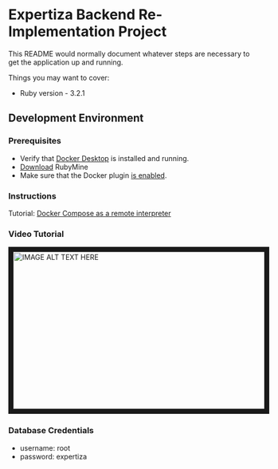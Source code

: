 # Expertiza Backend Re-Implementation Project

This README would normally document whatever steps are necessary to get the
application up and running.

Things you may want to cover:

* Ruby version - 3.2.1

## Development Environment

### Prerequisites
- Verify that [Docker Desktop](https://www.docker.com/products/docker-desktop/) is installed and running.
- [Download](https://www.jetbrains.com/ruby/download/) RubyMine
- Make sure that the Docker plugin [is enabled](https://www.jetbrains.com/help/ruby/docker.html#enable_docker).


### Instructions
Tutorial: [Docker Compose as a remote interpreter](https://www.jetbrains.com/help/ruby/using-docker-compose-as-a-remote-interpreter.html)

### Video Tutorial

<a href="http://www.youtube.com/watch?feature=player_embedded&v=BHniRaZ0_JE
" target="_blank"><img src="http://img.youtube.com/vi/BHniRaZ0_JE/maxresdefault.jpg" 
alt="IMAGE ALT TEXT HERE" width="560" height="315" border="10" /></a>

### Database Credentials
- username: root
- password: expertiza 
